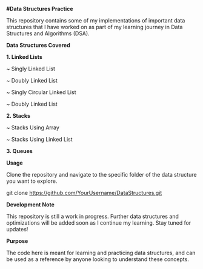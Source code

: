 **#Data Structures Practice**

This repository contains some of my implementations of important data structures that I have worked on as part of my learning journey in Data Structures and Algorithms (DSA).


**Data Structures Covered**

**1. Linked Lists**

~ Singly Linked List

~ Doubly Linked List

~ Singly Circular Linked List

~ Doubly Linked List

**2. Stacks**

~ Stacks Using Array

~ Stacks Using Linked List

**3. Queues**


**Usage**

Clone the repository and navigate to the specific folder of the data structure you want to explore.

git clone https://github.com/YourUsername/DataStructures.git

**Development Note**

This repository is still a work in progress. Further data structures and optimizations will be added soon as I continue my learning. Stay tuned for updates!


**Purpose**

The code here is meant for learning and practicing data structures, and can be used as a reference by anyone looking to understand these concepts.

